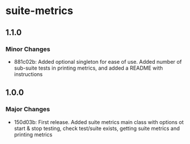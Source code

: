 # suite-metrics

## 1.1.0

### Minor Changes

- 881c02b: Added optional singleton for ease of use. Added number of sub-suite tests in printing metrics, and added a README with instructions

## 1.0.0

### Major Changes

- 150d03b: First release. Added suite metrics main class with options ot start & stop testing, check test/suite exists, getting suite metrics and printing metrics
